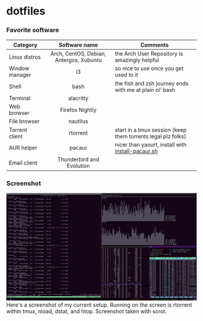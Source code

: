 # dotfiles

### Favorite software
Category | Software name | Comments
--- | :---: | ---
Linux distros | Arch, CentOS, Debian, Antergos, Xubuntu | the Arch User Repository is amazingly helpful
Window manager | i3 | so nice to use once you get used to it
Shell | bash | the fish and zsh journey ends with me at plain ol' bash
Terminal | alacritty | 
Web browser | Firefox Nightly 
File browser | nautilus
Torrent client | rtorrent | start in a tmux session (keep them torrents legal plz folks)
AUR helper | pacaur | nicer than yaourt, install with [install-pacaur.sh](https://github.com/dbirks/scripts/blob/master/bash/install-pacaur.sh)
Email client | Thunderbird and Evolution | 

### Screenshot
![Screenshot](./screenshot.png?raw=true)
Here's a screenshot of my current setup. Running on the screen is rtorrent within tmux, nload, dstat, and htop. Screenshot taken with scrot.
